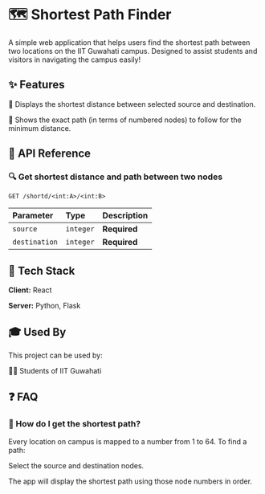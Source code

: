 # 🗺️ Shortest Path Finder
A simple web application that helps users find the shortest path between two locations on the IIT Guwahati campus. Designed to assist students and visitors in navigating the campus easily!

## ✨ Features
🔢 Displays the shortest distance between selected source and destination.

🧭 Shows the exact path (in terms of numbered nodes) to follow for the minimum distance.

## 📡 API Reference
### 🔍 Get shortest distance and path between two nodes
```http
GET /shortd/<int:A>/<int:B>
```

| Parameter | Type     | Description                |
| :-------- | :------- | :------------------------- |
| `source` | `integer` | **Required**|
| `destination` | `integer` |     **Required**      |

## 🧰 Tech Stack

**Client:** React

**Server:**  Python, Flask

## 🎓 Used By
This project can be used by:

👨‍🎓 Students of IIT Guwahati

## ❓ FAQ
### 🔹 How do I get the shortest path?
Every location on campus is mapped to a number from 1 to 64.
To find a path:

Select the source and destination nodes.

The app will display the shortest path using those node numbers in order.

